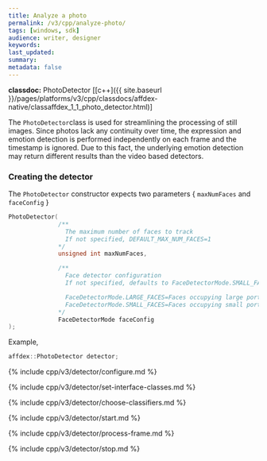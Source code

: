 ```yaml
---
title: Analyze a photo
permalink: /v3/cpp/analyze-photo/
tags: [windows, sdk]
audience: writer, designer
keywords:
last_updated:
summary:
metadata: false
---
```

**classdoc:** PhotoDetector [[c++]({{ site.baseurl }}/pages/platforms/v3/cpp/classdocs/affdex-native/classaffdex_1_1_photo_detector.html)]

The ```PhotoDetector```class is used for streamlining the processing of still images. Since photos lack any continuity over time, the expression and emotion detection is performed independently on each frame and the timestamp is ignored. Due to this fact, the underlying emotion detection may return different results than the video based detectors.

### Creating the detector
The ```PhotoDetector``` constructor expects two parameters { `maxNumFaces` and `faceConfig` }

```cpp
PhotoDetector(
              /**
                The maximum number of faces to track
                If not specified, DEFAULT_MAX_NUM_FACES=1
              */
              unsigned int maxNumFaces,

              /**
                Face detector configuration
                If not specified, defaults to FaceDetectorMode.SMALL_FACES

                FaceDetectorMode.LARGE_FACES=Faces occupying large portions of the photo
                FaceDetectorMode.SMALL_FACES=Faces occupying small portions of the photo
              */
              FaceDetectorMode faceConfig
);
```

Example,

```cpp
affdex::PhotoDetector detector;
```
{% include cpp/v3/detector/configure.md %}

{% include cpp/v3/detector/set-interface-classes.md %}

{% include cpp/v3/detector/choose-classifiers.md %}

{% include cpp/v3/detector/start.md %}

{% include cpp/v3/detector/process-frame.md %}

{% include cpp/v3/detector/stop.md %}
